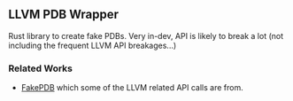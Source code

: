 ## LLVM PDB Wrapper

Rust library to create fake PDBs. Very in-dev, API is likely to break a lot (not including the frequent LLVM API breakages...)


### Related Works

- [FakePDB](https://github.com/Mixaill/FakePDB) which some of the LLVM related API calls are from.

